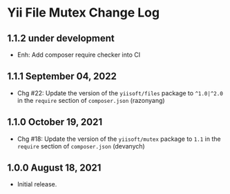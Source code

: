 # Yii File Mutex Change Log

## 1.1.2 under development

- Enh: Add composer require checker into CI


## 1.1.1 September 04, 2022

- Chg #22: Update the version of the `yiisoft/files` package to `^1.0|^2.0` in the `require` section of `composer.json` (razonyang)

## 1.1.0 October 19, 2021

- Chg #18: Update the version of the `yiisoft/mutex` package to `1.1` in the `require` section of `composer.json` (devanych)

## 1.0.0 August 18, 2021

- Initial release.
